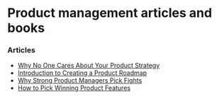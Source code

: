 # Product management articles and books
### Articles
- [Why No One Cares About Your Product Strategy](http://www.huffingtonpost.com/brian-de-haaff/why-no-one-cares-about-yo_b_12164110.html)
- [Introduction to Creating a Product Roadmap](http://www.aha.io/roadmapping/guide/product-roadmap)
- [Why Strong Product Managers Pick Fights](http://www.huffingtonpost.com/brian-de-haaff/why-strong-product-manage_b_12545222.html)
- [How to Pick Winning Product Features](https://medium.com/pm-insights/how-to-pick-winning-product-features-7b03abcf7d12)